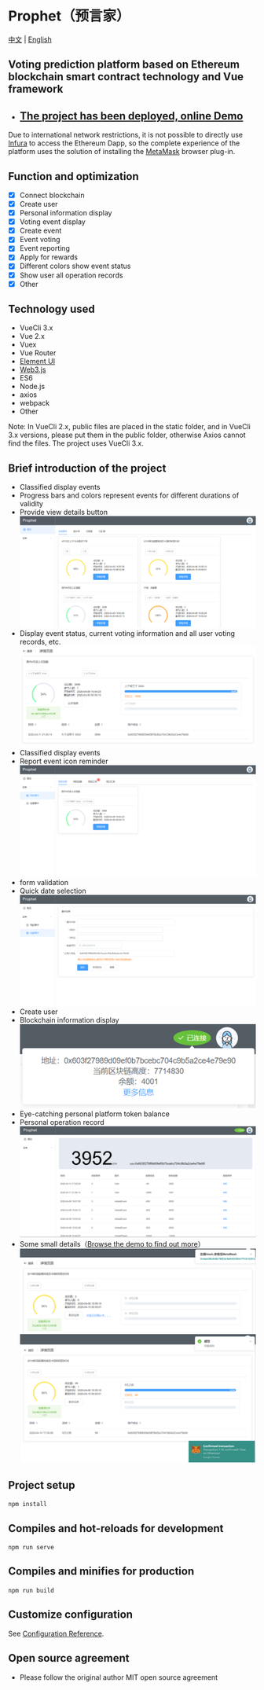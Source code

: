 # Prophet（预言家）
[中文](README.md) | [English](README.en.md)
## Voting prediction platform based on Ethereum blockchain smart contract technology and Vue framework
- ## [The project has been deployed, online Demo](https://t940783074.gitee.io/prophet)
Due to international network restrictions, it is not possible to directly use [Infura](https://infura.io/) to access the Ethereum Dapp, so the complete experience of the platform uses the solution of installing the [MetaMask](https://metamask.io/) browser plug-in.
## Function and optimization
- [x] Connect blockchain
- [x] Create user
- [x] Personal information display
- [x] Voting event display
- [x] Create event
- [x] Event voting
- [x] Event reporting
- [x] Apply for rewards
- [x] Different colors show event status
- [x] Show user all operation records
- [x] Other

## Technology used
- VueCli 3.x
- Vue 2.x
- Vuex
- Vue Router
- [Element UI](http://element.eleme.io/#/zh-CN)
- [Web3.js](https://github.com/ethereum/web3.js/)
- ES6
- Node.js
- axios
- webpack
- Other

Note: In VueCli 2.x, public files are placed in the static folder, and in VueCli 3.x versions, please put them in the public folder, otherwise Axios cannot find the files. The project uses VueCli 3.x.

## Brief introduction of the project
- Classified display events
- Progress bars and colors represent events for different durations of validity
- Provide view details button
![](img/概览.png)
- Display event status, current voting information and all user voting records, etc.
![](img/事件详情信息.png)
- Classified display events
- Report event icon reminder
![](img/个人事件.png)
- form validation
- Quick date selection
![](img/创建事件.png)
- Create user
- Blockchain information display
![](img/简略个人信息.png)
- Eye-catching personal platform token balance
- Personal operation record
![](img/个人详情信息.png)
- Some small details（[Browse the demo to find out more](https://t940783074.gitee.io/prophet)）
![](img/交易.png)
![](img/交易1.png)


## Project setup
```
npm install
```

## Compiles and hot-reloads for development
```
npm run serve
```

## Compiles and minifies for production
```
npm run build
```

## Customize configuration
See [Configuration Reference](https://cli.vuejs.org/config/).

## Open source agreement
- Please follow the original author MIT open source agreement
